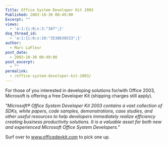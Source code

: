 ```yaml
---
Title: Office System Developer Kit 2003
Published: 2003-10-30 00:49:00
Excerpt: ""
views:
  - 'a:1:{i:0;s:3:"167";}'
dsq_thread_id:
  - 'a:1:{i:0;s:10:"3538638533";}'
author:
  - Marc LaFleur
post_date:
  - 2003-10-30 00:49:00
post_excerpt:
  - ""
permalink:
  - /office-system-developer-kit-2003/
---
```

<p>For those of you interested in developing solutions for/with Office 2003, Microsoft is offering a free Developer Kit (shipping charges still apply). </p>
<p><i>"Microsoft&#174; Office System Developer Kit 2003 contains a vast collection of SDKs, white papers, code samples, demonstrations, case studies, and other useful resources to help developers immediately realize efficiency creating business productivity solutions. It is a valuable asset for both new and experienced Microsoft Office System Developers."</i></p>
<p>Surf over to <a href="http://www.officedevkit.com">www.officedevkit.com</a> to pick one up. </p>
<p>&nbsp;</p>